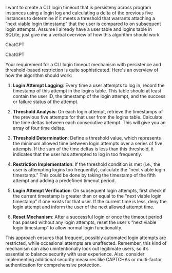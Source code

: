 I want to create a CLI login timeout that is persisteny across program instances using a login log and calculating a delta of the previous five instances to determine if it meets a threshold that warrants attaching a “next viable login timestamp” that the user is compared to on subsequent login attempts. Assume I already have a user table and logins table in SQLite, just give me a verbal overview of how this algorithm should work

ChatGPT

ChatGPT

Your requirement for a CLI login timeout mechanism with persistence and threshold-based restriction is quite sophisticated. Here's an overview of how the algorithm should work:

1. **Login Attempt Logging**: Every time a user attempts to log in, record the timestamp of this attempt in the logins table. This table should at least contain the user ID, the timestamp of the login attempt, and the success or failure status of the attempt.
    
2. **Threshold Analysis**: On each login attempt, retrieve the timestamps of the previous five attempts for that user from the logins table. Calculate the time deltas between each consecutive attempt. This will give you an array of four time deltas.
    
3. **Threshold Determination**: Define a threshold value, which represents the minimum allowed time between login attempts over a series of five attempts. If the sum of the time deltas is less than this threshold, it indicates that the user has attempted to log in too frequently.
    
4. **Restriction Implementation**: If the threshold condition is met (i.e., the user is attempting logins too frequently), calculate the “next viable login timestamp.” This could be done by taking the timestamp of the fifth attempt and adding a predefined timeout period.
    
5. **Login Attempt Verification**: On subsequent login attempts, first check if the current timestamp is greater than or equal to the “next viable login timestamp” if one exists for that user. If the current time is less, deny the login attempt and inform the user of the next allowed attempt time.
    
6. **Reset Mechanism**: After a successful login or once the timeout period has passed without any login attempts, reset the user's “next viable login timestamp” to allow normal login functionality.
    

This approach ensures that frequent, possibly automated login attempts are restricted, while occasional attempts are unaffected. Remember, this kind of mechanism can also unintentionally lock out legitimate users, so it’s essential to balance security with user experience. Also, consider implementing additional security measures like CAPTCHAs or multi-factor authentication for comprehensive protection.